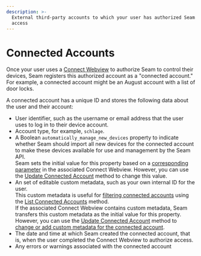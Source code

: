 ```yaml
---
description: >-
  External third-party accounts to which your user has authorized Seam to get
  access
---
```


# Connected Accounts

Once your user uses a [Connect Webview](../connect-webviews/) to authorize Seam to control their devices, Seam registers this authorized account as a "connected account." For example, a connected account might be an August account with a list of door locks.

A connected account has a unique ID and stores the following data about the user and their account:

* User identifier, such as the username or email address that the user uses to log in to their device account.
* Account type, for example, `schlage`.
* A Boolean `automatically_manage_new_devices` property to indicate whether Seam should import all new devices for the connected account to make these devices available for use and management by the Seam API.\
  Seam sets the initial value for this property based on a [corresponding parameter](../../api-clients/connect_webviews/#connect_webview-properties) in the associated Connect Webview. However, you can use the [Update Connected Account](../../api-clients/connected_accounts/update.md) method to change this value.
* An set of editable custom metadata, such as your own internal ID for the user.\
  This custom metadata is useful for [filtering connected accounts](filtering-connected-accounts-by-custom-metadata.md) using the [List Connected Accounts](../../api-clients/connected_accounts/list.md) method.\
  If the associated Connect Webview contains custom metadata, Seam transfers this custom metadata as the initial value for this property. However, you can use the [Update Connected Account](../../api-clients/connected_accounts/update.md) method to [change or add custom metadata for the connected account](adding-custom-metadata-to-a-connected-account.md).
* The date and time at which Seam created the connected account, that is, when the user completed the Connect Webview to authorize access.
* Any errors or warnings associated with the connected account
